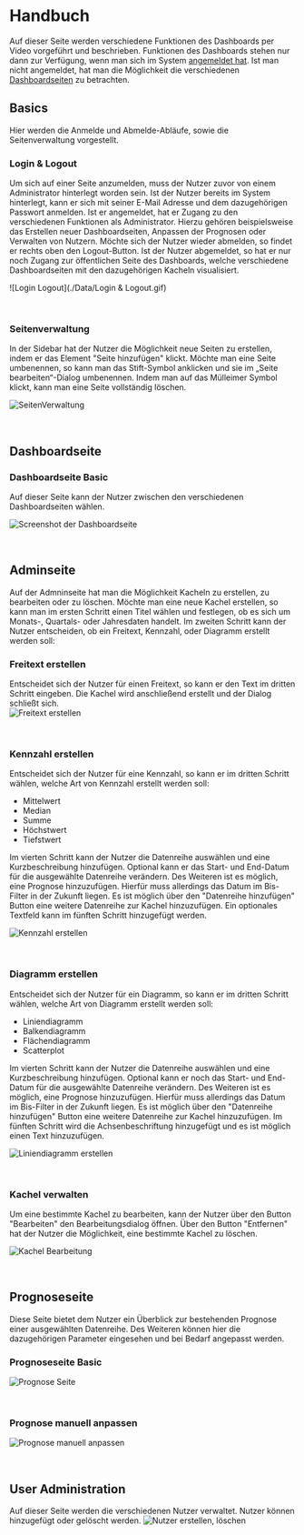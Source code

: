 # Handbuch
Auf dieser Seite werden verschiedene Funktionen des Dashboards per Video vorgeführt und beschrieben. Funktionen des Dashboards stehen nur dann zur Verfügung, wenn man sich im System [angemeldet hat](https://dashboard-dokumentation.readthedocs.io/en/latest/handbuch/#login-logout). Ist man nicht angemeldet, hat man die Möglichkeit die verschiedenen [Dashboardseiten](https://dashboard-dokumentation.readthedocs.io/en/latest/handbuch/#dashboardseite) zu betrachten.


## Basics
Hier werden die Anmelde und Abmelde-Abläufe, sowie die Seitenverwaltung vorgestellt.

### Login & Logout   
Um sich auf einer Seite anzumelden, muss der Nutzer zuvor von einem Administrator hinterlegt worden sein. Ist der Nutzer bereits im System hinterlegt, kann er sich mit seiner E-Mail Adresse und dem dazugehörigen Passwort anmelden. Ist er angemeldet, hat er Zugang zu den verschiedenen Funktionen als Administrator. Hierzu gehören beispielsweise das Erstellen neuer Dashboardseiten, Anpassen der Prognosen oder Verwalten von Nutzern.
Möchte sich der Nutzer wieder abmelden, so findet er rechts oben den Logout-Button. Ist der Nutzer abgemeldet, so hat er nur noch Zugang zur öffentlichen Seite des Dashboards, welche verschiedene Dashboardseiten mit den dazugehörigen Kacheln visualisiert.

![Login Logout](./Data/Login & Logout.gif)   

<br>

### Seitenverwaltung
In der Sidebar hat der Nutzer die Möglichkeit neue Seiten zu erstellen, indem er das Element "Seite hinzufügen" klickt. Möchte man eine Seite umbenennen, so kann man das Stift-Symbol anklicken und sie im „Seite bearbeiten“-Dialog umbenennen. Indem man auf das Mülleimer Symbol klickt, kann man eine Seite vollständig löschen. 

![SeitenVerwaltung]( ./Data/Seiten%20erstellen%2C%20bearbeiten.gif)

<br>

## Dashboardseite 
### Dashboardseite Basic  
Auf dieser Seite kann der Nutzer zwischen den verschiedenen Dashboardseiten wählen.

![Screenshot der Dashboardseite](./Data/Screenshot%20Dashboard.png) 

<br>

## Adminseite
Auf der Admninseite hat man die Möglichkeit Kacheln zu erstellen, zu bearbeiten oder zu löschen. Möchte man eine neue Kachel erstellen, so kann man im ersten Schritt einen Titel wählen und festlegen, ob es sich um Monats-, Quartals- oder Jahresdaten handelt. Im zweiten Schritt kann der Nutzer entscheiden, ob ein Freitext, Kennzahl, oder Diagramm erstellt werden soll:


### Freitext erstellen
Entscheidet sich der Nutzer für einen Freitext, so kann er den Text im dritten Schritt eingeben. Die Kachel wird anschließend erstellt und der Dialog schließt sich.  
![Freitext erstellen](./Data/Freitext%20erstellen.gif) 

<br>

### Kennzahl erstellen
Entscheidet sich der Nutzer für eine Kennzahl, so kann er im dritten Schritt wählen, welche Art von Kennzahl erstellt werden soll:  

- Mittelwert   
- Median   
- Summe  
- Höchstwert  
- Tiefstwert 

Im vierten Schritt kann der Nutzer die Datenreihe auswählen und eine Kurzbeschreibung hinzufügen. Optional kann er das Start- und End-Datum für die ausgewählte Datenreihe verändern. Des Weiteren ist es möglich, eine Prognose hinzuzufügen. Hierfür muss allerdings das Datum im Bis-Filter in der Zukunft liegen. Es ist möglich über den "Datenreihe hinzufügen" Button eine weitere Datenreihe zur Kachel hinzuzufügen. Ein optionales Textfeld kann im fünften Schritt hinzugefügt werden.

![Kennzahl erstellen](./Data/Kennzahl%20erstellen.gif) 

<br>

### Diagramm erstellen
Entscheidet sich der Nutzer für ein Diagramm, so kann er im dritten Schritt wählen, welche Art von Diagramm erstellt werden soll:  

- Liniendiagramm   
- Balkendiagramm
- Flächendiagramm  
- Scatterplot


Im vierten Schritt kann der Nutzer die Datenreihe auswählen und eine Kurzbeschreibung hinzufügen. Optional kann er noch das Start- und End-Datum für die ausgewählte Datenreihe verändern. Des Weiteren ist es möglich, eine Prognose hinzuzufügen. Hierfür muss allerdings das Datum im Bis-Filter in der Zukunft liegen. Es ist möglich über den "Datenreihe hinzufügen" Button eine weitere Datenreihe zur Kachel hinzuzufügen. Im fünften Schritt wird die Achsenbeschriftung hinzugefügt und es ist möglich einen Text hinzuzufügen.

![Liniendiagramm erstellen](./Data/Liniendiagramm%20erstellen.gif) 

<br>

### Kachel verwalten
Um eine bestimmte Kachel zu bearbeiten, kann der Nutzer über den Button "Bearbeiten" den Bearbeitungsdialog öffnen. Über den Button "Entfernen" hat der Nutzer die Möglichkeit, eine bestimmte Kachel zu löschen.

![Kachel Bearbeitung](./Data/Kachel%20bearbeiten.gif)

<br>

## Prognoseseite
Diese Seite bietet dem Nutzer ein Überblick zur bestehenden Prognose einer ausgewählten Datenreihe. Des Weiteren können hier die dazugehörigen Parameter eingesehen und bei Bedarf angepasst werden.


### Prognoseseite Basic
![Prognose Seite](./Data/Prognose%20Seite.gif)

<br>

### Prognose manuell anpassen
![Prognose manuell anpassen](./Data/Prognose%20manuell%20bearbeiten.gif)  

<br>

## User Administration  
Auf dieser Seite werden die verschiedenen Nutzer verwaltet. Nutzer können hinzugefügt oder gelöscht werden.
![Nutzer erstellen, löschen](./Data/Nutzer%20erstellen%20l%C3%B6schen.gif)








